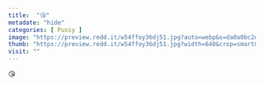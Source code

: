 ```yaml
---
title:  "😘"
metadate: "hide"
categories: [ Pussy ]
image: "https://preview.redd.it/w54ffoy36dj51.jpg?auto=webp&s=da0a0bc2ea35f6ba425ebbb874b35febb9642940"
thumb: "https://preview.redd.it/w54ffoy36dj51.jpg?width=640&crop=smart&auto=webp&s=0437a285b41db9ae82fc57a14955072f24929c20"
visit: ""
---
```

😘
